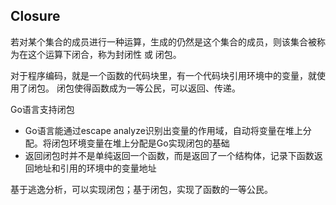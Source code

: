 Closure
---
若对某个集合的成员进行一种运算，生成的仍然是这个集合的成员，则该集合被称为在这个运算下闭合，称为封闭性 或 闭包。

对于程序编码，就是一个函数的代码块里，有一个代码块引用环境中的变量，就使用了闭包。
闭包使得函数成为一等公民，可以返回、传递。

Go语言支持闭包
+ Go语言能通过escape analyze识别出变量的作用域，自动将变量在堆上分配。将闭包环境变量在堆上分配是Go实现闭包的基础
+ 返回闭包时并不是单纯返回一个函数，而是返回了一个结构体，记录下函数返回地址和引用的环境中的变量地址

基于逃逸分析，可以实现闭包；基于闭包，实现了函数的一等公民。
